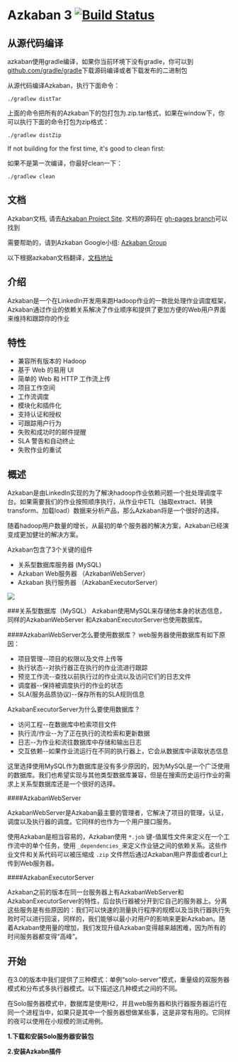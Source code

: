 Azkaban 3 [![Build Status](http://img.shields.io/travis/azkaban/azkaban.svg?style=flat)](https://travis-ci.org/azkaban/azkaban)
========

从源代码编译
--------------------
azkaban使用gradle编译，如果你当前环境下没有gradle，你可以到[github.com/gradle/gradle](github.com/gradle/gradle)下载源码编译或者下载发布的二进制包

从源代码编译Azkaban，执行下面命令：

```
./gradlew distTar
```

上面的命令把所有的Azkaban下的包打包为.zip.tar格式，如果在window下，你可以执行下面的命令打包为zip格式：

```
./gradlew distZip
```

If not building for the first time, it's good to clean first:

如果不是第一次编译，你最好clean一下：

```
./gradlew clean
```

文档
-------------

Azkaban文档, 请去[Azkaban Project Site](http://azkaban.github.io). 文档的源码在 [gh-pages branch](https://github.com/azkaban/azkaban/tree/gh-pages)可以找到

需要帮助的，请到Azkaban Google小组: [Azkaban Group](https://groups.google.com/forum/?fromgroups#!forum/azkaban-dev)

以下根据azkaban文档翻译，[文档地址](http://azkaban.github.io/azkaban/docs/latest/#solo-setup)

介绍
------------
Azkaban是一个在LinkedIn开发用来跑Hadoop作业的一款批处理作业调度框架，Azkaban通过作业的依赖关系解决了作业顺序和提供了更加方便的Web用户界面来维持和跟踪你的作业

特性
------------
* 兼容所有版本的 Hadoop
* 基于 Web 的易用 UI
* 简单的 Web 和 HTTP 工作流上传
* 项目工作空间
* 工作流调度
* 模块化和插件化
* 支持认证和授权
* 可跟踪用户行为
* 失败和成功时的邮件提醒
* SLA 警告和自动终止
* 失败作业的重试

概述
------------
Azkaban是由LinkedIn实现的为了解决hadoop作业依赖问题一个批处理调度平台。如果需要我们的作业按照顺序执行，从作业中ETL（抽取extract、转换transform、加载load）数据来分析产品，那么Azkaban将是一个很好的选择。

随着hadoop用户数量的增长，从最初的单个服务器的解决方案，Azkaban已经演变成更加健壮的解决方案。

Azkaban包含了3个关键的组件

* 关系型数据库服务器 (MySQL)
* Azkaban Web服务器 （AzkabanWebServer）
* Azkaban 执行服务器 （AzkabanExecutorServer）

![](https://github.com/silence940109/azkaban/blob/master/image/azkaban2overviewdesign.png)

###关系型数据库（MySQL）
Azkaban使用MySQL来存储他本身的状态信息，同样的AzkabanWebServer
和AzkabanExecutorServer也使用数据库。

####AzkabanWebServer怎么要使用数据库？
web服务器使用数据库有如下原因：

* 项目管理--项目的权限以及文件上传等
* 执行状态--对执行器正在执行的作业流进行跟踪
* 预览工作流--查找以前执行过的作业流以及访问它们的日志文件
* 调度器--保持被调度执行的作业的状态
* SLA(服务品质协议)--保存所有的SLA规则信息

AzkabanExecutorServer为什么要使用数据库？

* 访问工程--在数据库中检索项目文件
* 执行流/作业--为了正在执行的流检索和更新数据
* 日志--为作业和流往数据库中存储和输出日志
* 交互依赖--如果作业流运行在不同的执行器上，它会从数据库中读取状态信息

这里选择使用MySQL作为数据库是没有多少原因的，因为MySQL是一个广泛使用的数据库。我们也希望实现与其他类型数据库兼容，但是在搜索历史运行作业的需求上关系型数据库还是一个很好的选择。

####AzkabanWebServer

AzkabanWebServer是Azkaban最主要的管理者，它解决了项目的管理，认证，调度以及执行器的调度。它同样的也作为一个用户接口服务。

使用Azkaban是相当容易的，Azkaban使用 `*.job` 键-值属性文件来定义在一个工作流中的单个任务，使用 `_dependencies_`来定义作业链之间的依赖关系。这些作业文件和关系代码可以被压缩成 `.zip` 文件然后通过Azkaban用户界面或者curl上传到Web服务器。

####AzkabanExecutorServer

Azkaban之前的版本在同一台服务器上有AzkabanWebServer和AzkabanExecutorServer的特性，后台执行器被分开到它自己的服务器上。分离这些服务是有些原因的：我们可以快速的测量执行程序的规模以及当执行器执行失败时可以进行回滚，同样的，我们能够以最小对用户的影响来更新Azkaban。随着Azkaban使用量的增加，我们发现升级Azkaban变得越来越困难，因为所有的时间服务器都变得“高峰”。

开始
------------
在3.0的版本中我们提供了三种模式：单例“solo-server”模式，重量级的双服务器模式和分布式多执行器模式。以下描述这几种模式之间的不同。

在Solo服务器模式中，数据库是使用H2，并且web服务器和执行器服务器运行在同一个进程当中，如果只是其中一个服务器想做某些事，这是非常有用的。它同样的夜可以使用在小规模的测试用例。

**1.下载和安装Solo服务器安装包**

**2.安装Azkabn插件**